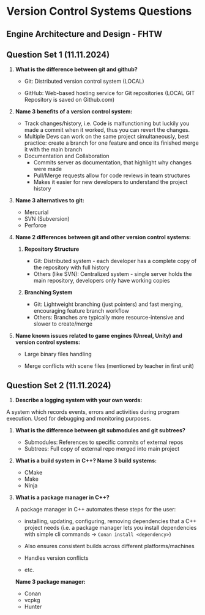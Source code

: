 # Version Control Systems Questions

## Engine Architecture and Design - FHTW

## Question Set 1 (11.11.2024)

1. **What is the difference between git and github?**
   
   + Git: Distributed version control system (LOCAL)
   
   + GitHub: Web-based hosting service for Git repositories (LOCAL GIT Repository is saved on Github.com)

1. **Name 3 benefits of a version control system:**
   
   * Track changes/history, i.e. Code is malfunctioning but luckily you made a commit when it worked, thus you can revert the changes. 
   * Multiple Devs can work on the same project simultaneously, best practice: create a branch for one feature and once its finished merge it with the main branch
   * Documentation and Collaboration
     * Commits server as documentation, that highlight why changes were made
     * Pull/Merge requests allow for code reviews in team structures
     * Makes it easier for new developers to understand the project history 

2. **Name 3 alternatives to git:**
   
   - Mercurial
   - SVN (Subversion)
   - Perforce

3. **Name 2 differences between git and other version control systems:**
   
   1. **Repository Structure**
      
      - Git: Distributed system - each developer has a complete copy of the repository with full history
      - Others (like SVN): Centralized system - single server holds the main repository, developers only have working copies
   
   2. **Branching System**
      
      - Git: Lightweight branching (just pointers) and fast merging, encouraging feature branch workflow
      - Others: Branches are typically more resource-intensive and slower to create/merge

4. **Name known issues related to game engines (Unreal, Unity) and version control systems:**
   
   + Large binary files handling
   
   + Merge conflicts with scene files (mentioned by teacher in first unit)

## Question Set 2 (11.11.2024)

1. **Describe a logging system with your own words:**

A system which records events, errors and activities during program execution. Used for debugging and monitoring purposes. 

1. **What is the difference between git submodules and git subtrees?**
   
   + Submodules: References to specific commits of external repos
   - Subtrees: Full copy of external repo merged into main project

2. **What is a build system in C++? Name 3 build systems:**
   
   - CMake
   - Make
   - Ninja

3. **What is a package manager in C++?**
   
   A package manager in C++ automates these steps for the user:
   
   + installing, updating, configuring, removing dependencies that a C++ project needs (i.e. a package manager lets you install dependencies with simple cli commands -> ```Conan install <dependency>```)
   
   + Also ensures consistent builds across different platforms/machines
   
   + Handles version conflicts
   
   + etc.
   
   **Name 3 package manager:**
   
   - Conan
   - vcpkg
   - Hunter
